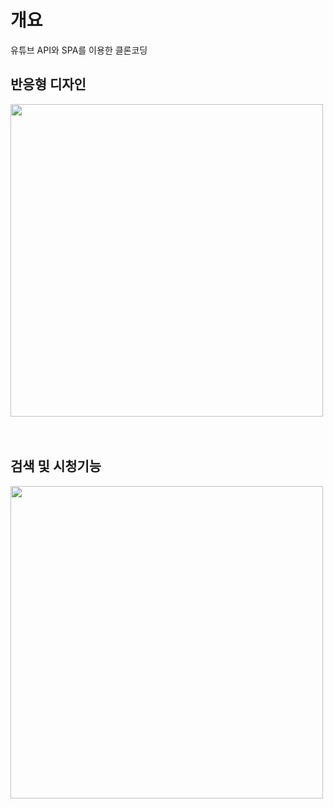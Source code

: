 <h1> 개요</h1>
<p>유튜브 API와 SPA를 이용한 클론코딩</P>

<h2>반응형 디자인</h2>
<img width="500px"src="./youtube-clone/src/img/반응형.gif">
<br>
<br>
<br>
<h2>검색 및 시청기능</h2>
<img width="500px" src="./youtube-clone/src/img/search.gif">
